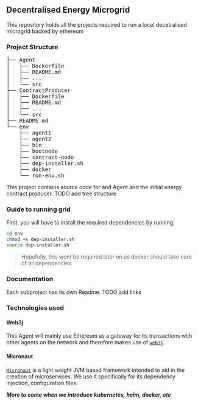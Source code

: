 ## Decentralised Energy Microgrid
This repository holds all the projects required to run a local decetralised microgrid backed by ethereum

### Project Structure
<pre>├── Agent
│   ├── Dockerfile
│   ├── README.md
│   ├── ...
│   └── src
├── ContractProducer
│   ├── Dockerfile
│   ├── README.md
│   ├── ...
│   └── src
├── README.md
└── env
    ├── agent1
    ├── agent2
    ├── bin
    ├── bootnode
    ├── contract-node
    ├── dep-installer.sh
    ├── docker
    └── run-env.sh
</pre>

This project contains source code for and Agent and the initial energy contract producer. TODO add tree structure

### Guide to running grid
First, you will have to install the required dependencies by running:
```bash 
cd env
chmod +x dep-installer.sh
source dep-installer.sh
```
> Hopefully, this wont be required later on as docker should take care of all dependencies

### Documentation
Each subproject has its own Readme. TODO add links

### Technologies used 

#### Web3j
This Agent will mainly use Ethereum as a gateway for its transactions with other agents on the 
network and therefore makes use of [``web3j``](https://docs.web3j.io/4.8.7/). <br>

#### Micronaut
[``Micronaut``](https://micronaut.io) is a light weight JVM based framework intended to aid in the creation of microservices. We use it specifically for 
its dependency injection, configuration files. 

***More to come when we introduce kubernetes, helm, docker, etc***


